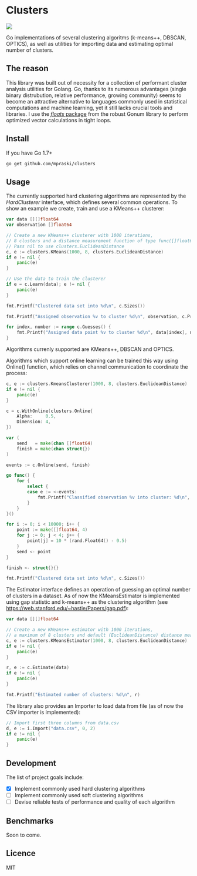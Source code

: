 # Clusters

[![](https://godoc.org/github.com/mpraski/clusters?status.svg)](https://godoc.org/github.com/mpraski/clusters)

Go implementations of several clustering algoritms (k-means++, DBSCAN, OPTICS), as well as utilities for importing data and estimating optimal number of clusters.

## The reason

This library was built out of necessity for a collection of performant cluster analysis utilities for Golang. Go, thanks to its numerous advantages (single binary distrubution, relative performance, growing community) seems to become an attractive alternative to languages commonly used in statistical computations and machine learning, yet it still lacks crucial tools and libraries. I use the [*floats* package](https://github.com/gonum/gonum/tree/master/floats) from the robust Gonum library to perform optimized vector calculations in tight loops.

## Install

If you have Go 1.7+
```bash
go get github.com/mpraski/clusters
```

## Usage

The currently supported hard clustering algorithms are represented by the *HardClusterer* interface, which defines several common operations. To show an example we create, train and use a KMeans++ clusterer:

```go
var data [][]float64
var observation []float64

// Create a new KMeans++ clusterer with 1000 iterations, 
// 8 clusters and a distance measurement function of type func([]float64, []float64) float64).
// Pass nil to use clusters.EuclideanDistance
c, e := clusters.KMeans(1000, 8, clusters.EuclideanDistance)
if e != nil {
	panic(e)
}

// Use the data to train the clusterer
if e = c.Learn(data); e != nil {
	panic(e)
}

fmt.Printf("Clustered data set into %d\n", c.Sizes())

fmt.Printf("Assigned observation %v to cluster %d\n", observation, c.Predict(observation))

for index, number := range c.Guesses() {
	fmt.Printf("Assigned data point %v to cluster %d\n", data[index], number)
}
```

Algorithms currenly supported are KMeans++, DBSCAN and OPTICS.

Algorithms which support online learning can be trained this way using Online() function, which relies on channel communication to coordinate the process:

```go
c, e := clusters.KmeansClusterer(1000, 8, clusters.EuclideanDistance)
if e != nil {
	panic(e)
}

c = c.WithOnline(clusters.Online{
	Alpha:     0.5,
	Dimension: 4,
})

var (
	send   = make(chan []float64)
	finish = make(chan struct{})
)

events := c.Online(send, finish)

go func() {
	for {
		select {
		case e := <-events:
			fmt.Printf("Classified observation %v into cluster: %d\n", e.Observation, e.Cluster)
		}
	}
}()

for i := 0; i < 10000; i++ {
	point := make([]float64, 4)
	for j := 0; j < 4; j++ {
		point[j] = 10 * (rand.Float64() - 0.5)
	}
	send <- point
}

finish <- struct{}{}

fmt.Printf("Clustered data set into %d\n", c.Sizes())
```

The Estimator interface defines an operation of guessing an optimal number of clusters in a dataset. As of now the KMeansEstimator is implemented using gap statistic and k-means++ as the clustering algorithm (see https://web.stanford.edu/~hastie/Papers/gap.pdf):

```go
var data [][]float64

// Create a new KMeans++ estimator with 1000 iterations, 
// a maximum of 8 clusters and default (EuclideanDistance) distance measurement
c, e := clusters.KMeansEstimator(1000, 8, clusters.EuclideanDistance)
if e != nil {
	panic(e)
}

r, e := c.Estimate(data)
if e != nil {
	panic(e)
}

fmt.Printf("Estimated number of clusters: %d\n", r)

```

The library also provides an Importer to load data from file (as of now the CSV importer is implemented):

```go
// Import first three columns from data.csv
d, e := i.Import("data.csv", 0, 2)
if e != nil {
	panic(e)
}
```

## Development

The list of project goals include:
- [x] Implement commonly used hard clustering algorithms
- [ ] Implement commonly used soft clustering algorithms
- [ ] Devise reliable tests of performance and quality of each algorithm

## Benchmarks

Soon to come.

## Licence

MIT
